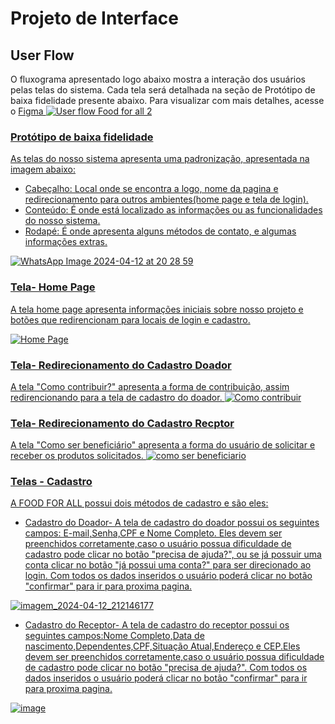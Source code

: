 
# Projeto de Interface

## User Flow

O fluxograma apresentado logo abaixo mostra a interação dos usuários pelas telas do sistema. Cada tela será detalhada na seção de Protótipo de baixa fidelidade presente abaixo. Para visualizar com mais detalhes, acesse o 
<a href="https://www.figma.com/file/KWezyqYortbK9S1cvFNpDj/Welcome-to-FigJam?type=whiteboard&node-id=0-1&t=B6ku2UXZTKvuTssy-0"> Figma
![User flow Food for all 2](https://github.com/ICEI-PUC-Minas-PMV-ADS/pmv-ads-2024-1-e1-proj-web-t7-projeto-ong/assets/163361061/0083316f-6372-481d-bfd0-ea52bd32573c)








### Protótipo de baixa fidelidade

As telas do nosso sistema apresenta uma padronização, apresentada na imagem abaixo:
<ul>
<li>Cabeçalho: Local onde se encontra a logo, nome da pagina e redirecionamento para outros ambientes(home page e tela de login).
</li>
 
 <li>Conteúdo: É onde está localizado as informações ou as funcionalidades do nosso sistema.
</li>

<li>Rodapé: É onde apresenta alguns métodos de contato, e algumas informações extras. 
</li>
</ul>


![WhatsApp Image 2024-04-12 at 20 28 59](https://github.com/ICEI-PUC-Minas-PMV-ADS/pmv-ads-2024-1-e1-proj-web-t7-projeto-ong/assets/163361061/beee02f8-3e64-462c-bc41-09815b797340)

### Tela- Home Page

A tela home page apresenta informações iniciais sobre nosso projeto e botões que redirencionam para locais de login e cadastro.

![Home Page](https://github.com/ICEI-PUC-Minas-PMV-ADS/pmv-ads-2024-1-e1-proj-web-t7-projeto-ong/assets/163361061/79acd58e-ed07-4a4f-b603-31e913d62d6a)

### Tela- Redirecionamento do Cadastro Doador
A tela "Como contribuir?" apresenta a forma de contribuição, assim redirencionando para a tela de cadastro do doador.
![Como contribuir](https://github.com/ICEI-PUC-Minas-PMV-ADS/pmv-ads-2024-1-e1-proj-web-t7-projeto-ong/assets/163361061/accd62f0-04b8-4abf-88cd-df76cb0ad67f)

### Tela- Redirecionamento do Cadastro Recptor
A tela "Como ser beneficiário" apresenta a forma do usuário de solicitar e receber os produtos solicitados.
![como ser beneficiario](https://github.com/ICEI-PUC-Minas-PMV-ADS/pmv-ads-2024-1-e1-proj-web-t7-projeto-ong/assets/163361061/2d3191ff-9f82-46cc-9080-be70b8c46ab5)

### Telas - Cadastro
A FOOD FOR ALL possui dois métodos de cadastro e são eles:
<ul>
<li>Cadastro do Doador- A tela de cadastro do doador possui os seguintes campos: E-mail,Senha,CPF e Nome Completo. Eles devem ser preenchidos corretamente,caso o usuário possua dificuldade de cadastro pode clicar no botão "precisa de ajuda?", ou se já possuir uma conta clicar no botão "já possui uma conta?" para ser direcionado ao login. Com todos os dados inseridos o usuário poderá clicar no botão "confirmar" para ir para proxima pagina.  </li>

</ul>

![imagem_2024-04-12_212146177](https://github.com/ICEI-PUC-Minas-PMV-ADS/pmv-ads-2024-1-e1-proj-web-t7-projeto-ong/assets/163361061/17bc6a43-a77d-412c-a585-74e0c035991b)

<ul>
 <li>Cadastro do Receptor- A tela de cadastro do receptor possui os seguintes campos:Nome Completo,Data de nascimento,Dependentes,CPF,Situação Atual,Endereço e CEP.Eles devem ser preenchidos corretamente,caso o usuário possua dificuldade de cadastro pode clicar no botão "precisa de ajuda?". Com todos os dados inseridos o usuário poderá clicar no botão "confirmar" para ir para proxima pagina.
  
 </li>
</ul>

![image](https://github.com/ICEI-PUC-Minas-PMV-ADS/pmv-ads-2024-1-e1-proj-web-t7-projeto-ong/assets/163361061/56e531fc-f8f9-46b8-b906-6d344d01d461)


